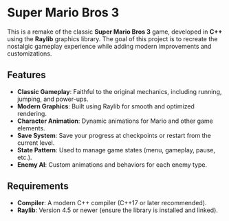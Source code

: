 # Super Mario Bros 3 

This is a remake of the classic **Super Mario Bros 3** game, developed in **C++** using the **Raylib** graphics library. The goal of this project is to recreate the nostalgic gameplay experience while adding modern improvements and customizations.  

## Features  
- **Classic Gameplay**: Faithful to the original mechanics, including running, jumping, and power-ups.  
- **Modern Graphics**: Built using Raylib for smooth and optimized rendering.  
- **Character Animation**: Dynamic animations for Mario and other game elements.  
- **Save System**: Save your progress at checkpoints or restart from the current level.  
- **State Pattern**: Used to manage game states (menu, gameplay, pause, etc.).  
- **Enemy AI**: Custom animations and behaviors for each enemy type.  

## Requirements  
- **Compiler**: A modern C++ compiler (C++17 or later recommended).  
- **Raylib**: Version 4.5 or newer (ensure the library is installed and linked).  
